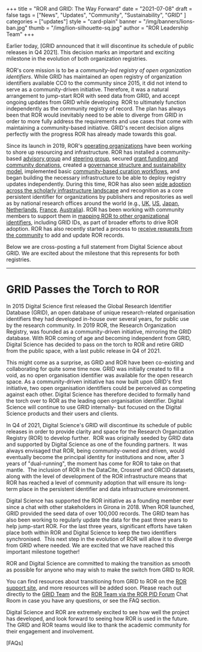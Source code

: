 +++
title = "ROR and GRID: The Way Forward"
date = "2021-07-08"
draft = false
tags = ["News", "Updates", "Community", "Sustainability", "GRID" ]
categories = ["updates"]
style = "card-plain"
banner = "/img/banners/lions-ban.jpg"
thumb = "/img/lion-silhouette-sq.jpg"
author = "ROR Leadership Team"
+++

Earlier today, [GRID announced that it will discontinue its schedule of public releases in Q4 2021]. This decision marks an important and exciting milestone in the evolution of both organization registries.

ROR's core mission is to be a *community-led registry of open organization identifiers*. While GRID has maintained an open registry of organization identifiers available CC0 to the community since 2015, it did not intend to serve as a community-driven initiative. Therefore, it was a natural arrangement to jump-start ROR with seed data from GRID, and accept ongoing updates from GRID while developing  ROR to ultimately function independently as the community registry of record. The plan has always been that ROR would inevitably need to be able to diverge from GRID in order to more fully address the requirements and use cases that come with maintaining a community-based initiative. GRID's recent decision aligns perfectly with the progress ROR has already made towards this goal.

Since its launch in 2019, ROR's [operating organizations](https://ror.org/governance) have been working to shore up resourcing and infrastructure. ROR has installed a community-based [advisory group](https://ror.org/supporters/#ror-community-advisors) and [steering group](https://ror.org/governance/#steering-group), secured [grant funding and community donations](https://ror.org/blog/2020-08-20-ror-progress-update/), created a [governance structure and sustainability model](https://ror.org/about), implemented basic [community-based curation workflows](https://github.com/ror-community/ror-updates#readme), and began building the necessary infrastructure to be able to deploy registry updates independently. During this time, ROR has also seen [wide adoption across the scholarly infrastructure landscape](https://ror.org/integrations) and recognition as a core persistent identifier for organizations by publishers and repositories as well as by national research offices around the world (e.g., [UK](https://repository.jisc.ac.uk/id/eprint/7840), [US](https://www.arl.org/news/new-report-provides-recommendations-for-effective-data-practices-based-on-national-science-foundation-research-enterprise-convening/), [Japan](https://www.nistep.go.jp/en/?p=4916), [Netherlands](https://www.nwo.nl/en/news/nwo-persistent-identifier-strategy-will-lead-increased-efficiency-and-insight), [France](https://www.ouvrirlascience.fr/deuxieme-plan-national-pour-la-science-ouverte/), [Australia](http://doi.org/10.5281/zenodo.5039512)). ROR has been working with community members to support them in [mapping ROR to other organizational identifiers](https://ror.readme.io/docs/map-other-organization-id-types-to-ror), including GRID IDs, as part of broader efforts to drive ROR adoption. ROR has also recently started a process to [receive requests from the community](https://tinyurl.com/ror-request) to add and update ROR records.

Below we are cross-posting a full statement from Digital Science about GRID. We are excited about the milestone that this represents for both registries.

---

# GRID Passes the Torch to ROR
In 2015 Digital Science first released the Global Research Identifier Database (GRID), an open database of unique research-related organisation identifiers they had developed in-house over several years, for public use by the research community. In 2019 ROR, the Research Organization Registry, was founded as a community-driven initiative, mirroring the GRID database. With ROR coming of age and becoming independent from GRID, Digital Science has decided to pass on the torch to ROR and retire GRID from the public space, with a last public release in Q4 of 2021.

This might come as a surprise, as GRID and ROR have been co-existing and collaborating for quite some time now. GRID was initially created to fill a void, as no open organisation identifier was available for the open research space. As a community-driven initiative has now built upon GRID's first initiative, two open organisation identifiers could be perceived as competing against each other. Digital Science has therefore decided to formally hand the torch over to ROR as the leading open organisation identifier. Digital Science will continue to use GRID internally- but focused on the Digital Science products and their users and clients.

In Q4 of 2021, Digital Science's GRID will discontinue its schedule of public releases in order to provide clarity and space for the Research Organization Registry (ROR) to develop further.  ROR was originally seeded by GRID data and supported by Digital Science as one of the founding partners.  It was always envisaged that ROR, being community-owned and driven, would eventually become the principal identity for institutions and now, after 3 years of "dual-running", the moment has come for ROR to take on that mantle.  The inclusion of ROR in the DataCite, Crossref and ORCID datasets, along with the level of development of the ROR infrastructure means that ROR has reached a level of community adoption that will ensure its long-term place in the persistent identifier and data infrastructure environment.

Digital Science has supported the ROR initiative as a founding member ever since a chat with other stakeholders in Girona in 2018. When ROR launched, GRID provided the seed data of over 100,000 records. The GRID team has also been working to regularly update the data for the past three years to help jump-start ROR. For the last three years, significant efforts have taken place both within ROR and Digital Science to keep the two identifiers synchronised.  This next step in the evolution of ROR will allow it to diverge from GRID where needed. We are excited that we have reached this important milestone together!

ROR and Digital Science are committed to making the transition as smooth as possible for anyone who may wish to make the switch from GRID to ROR.

You can find resources about transitioning from GRID to ROR on the [ROR support site](https://ror.readme.io/docs/map-other-organization-id-types-to-ror), and more resources will be added soon. Please reach out directly to the [GRID Team](mailto:contact@grid.ac) and the [ROR Team via the ROR PID Forum](https://www.pidforum.org/c/ror-chat-room/16) Chat Room in case you have any questions, or see the FAQ section.

Digital Science and ROR are extremely excited to see how well the project has developed, and look forward to seeing how ROR is used in the future. The GRID and ROR teams would like to thank the academic community for their engagement and involvement.

[FAQs]
